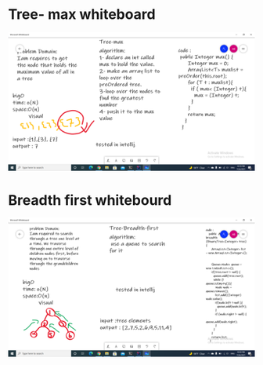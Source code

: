 
# Tree- max whiteboard
![Drag Racing](Screenshot25.png)

# Breadth first whitebourd
![Drag Racing](Screenshot26.png)
